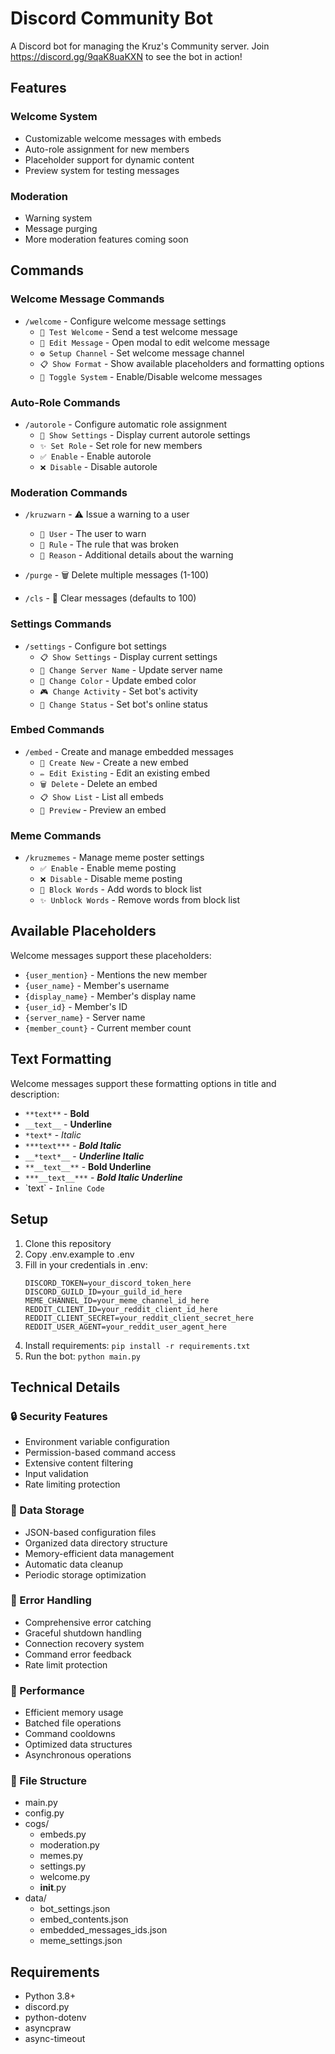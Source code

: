 # Discord Community Bot

A Discord bot for managing the Kruz's Community server.
Join https://discord.gg/9qaK8uaKXN to see the bot in action!

## Features

### Welcome System
- Customizable welcome messages with embeds
- Auto-role assignment for new members
- Placeholder support for dynamic content
- Preview system for testing messages

### Moderation
- Warning system
- Message purging
- More moderation features coming soon

## Commands

### Welcome Message Commands
- `/welcome` - Configure welcome message settings
  - `👋 Test Welcome` - Send a test welcome message
  - `📝 Edit Message` - Open modal to edit welcome message
  - `⚙️ Setup Channel` - Set welcome message channel
  - `📋 Show Format` - Show available placeholders and formatting options
  - `🔄 Toggle System` - Enable/Disable welcome messages

### Auto-Role Commands
- `/autorole` - Configure automatic role assignment
  - `👀 Show Settings` - Display current autorole settings
  - `✨ Set Role` - Set role for new members
  - `✅ Enable` - Enable autorole
  - `❌ Disable` - Disable autorole

### Moderation Commands
- `/kruzwarn` - ⚠️ Issue a warning to a user
  - `👤 User` - The user to warn
  - `📜 Rule` - The rule that was broken
  - `📝 Reason` - Additional details about the warning

- `/purge` - 🗑️ Delete multiple messages (1-100)
- `/cls` - 🧹 Clear messages (defaults to 100)

### Settings Commands
- `/settings` - Configure bot settings
  - `📋 Show Settings` - Display current settings
  - `📝 Change Server Name` - Update server name
  - `🎨 Change Color` - Update embed color
  - `🎮 Change Activity` - Set bot's activity
  - `🔵 Change Status` - Set bot's online status

### Embed Commands
- `/embed` - Create and manage embedded messages
  - `📝 Create New` - Create a new embed
  - `✏️ Edit Existing` - Edit an existing embed
  - `🗑️ Delete` - Delete an embed
  - `📋 Show List` - List all embeds
  - `👀 Preview` - Preview an embed

### Meme Commands
- `/kruzmemes` - Manage meme poster settings
  - `✅ Enable` - Enable meme posting
  - `❌ Disable` - Disable meme posting
  - `🚫 Block Words` - Add words to block list
  - `✨ Unblock Words` - Remove words from block list

## Available Placeholders

Welcome messages support these placeholders:
- `{user_mention}` - Mentions the new member
- `{user_name}` - Member's username
- `{display_name}` - Member's display name
- `{user_id}` - Member's ID
- `{server_name}` - Server name
- `{member_count}` - Current member count

## Text Formatting

Welcome messages support these formatting options in title and description:
- `**text**` - **Bold**
- `__text__` - __Underline__
- `*text*` - *Italic*
- `***text***` - ***Bold Italic***
- `__*text*__` - __*Underline Italic*__
- `**__text__**` - **__Bold Underline__**
- `***__text__***` - ***__Bold Italic Underline__***
- \`text\` - `Inline Code`

## Setup

1. Clone this repository
2. Copy .env.example to .env
3. Fill in your credentials in .env:
   ```env
   DISCORD_TOKEN=your_discord_token_here
   DISCORD_GUILD_ID=your_guild_id_here
   MEME_CHANNEL_ID=your_meme_channel_id_here
   REDDIT_CLIENT_ID=your_reddit_client_id_here
   REDDIT_CLIENT_SECRET=your_reddit_client_secret_here
   REDDIT_USER_AGENT=your_reddit_user_agent_here
   ```
4. Install requirements: `pip install -r requirements.txt`
5. Run the bot: `python main.py`

## Technical Details

### 🔒 Security Features
- Environment variable configuration
- Permission-based command access
- Extensive content filtering
- Input validation
- Rate limiting protection

### 💾 Data Storage
- JSON-based configuration files
- Organized data directory structure
- Memory-efficient data management
- Automatic data cleanup
- Periodic storage optimization

### 🔄 Error Handling
- Comprehensive error catching
- Graceful shutdown handling
- Connection recovery system
- Command error feedback
- Rate limit protection

### 🚀 Performance
- Efficient memory usage
- Batched file operations
- Command cooldowns
- Optimized data structures
- Asynchronous operations

### 📁 File Structure
- main.py
- config.py
- cogs/
  - embeds.py
  - moderation.py
  - memes.py
  - settings.py
  - welcome.py
  - __init__.py
- data/
  - bot_settings.json
  - embed_contents.json
  - embedded_messages_ids.json
  - meme_settings.json

## Requirements
- Python 3.8+
- discord.py
- python-dotenv
- asyncpraw
- async-timeout